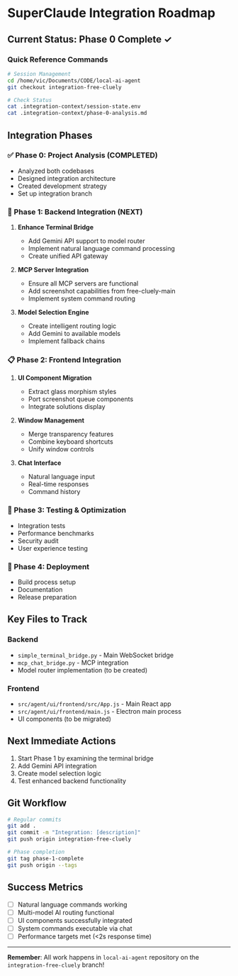 # SuperClaude Integration Roadmap

## Current Status: Phase 0 Complete ✓

### Quick Reference Commands

```bash
# Session Management
cd /home/vic/Documents/CODE/local-ai-agent
git checkout integration-free-cluely

# Check Status
cat .integration-context/session-state.env
cat .integration-context/phase-0-analysis.md
```

## Integration Phases

### ✅ Phase 0: Project Analysis (COMPLETED)
- Analyzed both codebases
- Designed integration architecture
- Created development strategy
- Set up integration branch

### 🔄 Phase 1: Backend Integration (NEXT)
1. **Enhance Terminal Bridge**
   - Add Gemini API support to model router
   - Implement natural language command processing
   - Create unified API gateway

2. **MCP Server Integration**
   - Ensure all MCP servers are functional
   - Add screenshot capabilities from free-cluely-main
   - Implement system command routing

3. **Model Selection Engine**
   - Create intelligent routing logic
   - Add Gemini to available models
   - Implement fallback chains

### 📋 Phase 2: Frontend Integration
1. **UI Component Migration**
   - Extract glass morphism styles
   - Port screenshot queue components
   - Integrate solutions display

2. **Window Management**
   - Merge transparency features
   - Combine keyboard shortcuts
   - Unify window controls

3. **Chat Interface**
   - Natural language input
   - Real-time responses
   - Command history

### 🧪 Phase 3: Testing & Optimization
- Integration tests
- Performance benchmarks
- Security audit
- User experience testing

### 🚀 Phase 4: Deployment
- Build process setup
- Documentation
- Release preparation

## Key Files to Track

### Backend
- `simple_terminal_bridge.py` - Main WebSocket bridge
- `mcp_chat_bridge.py` - MCP integration
- Model router implementation (to be created)

### Frontend
- `src/agent/ui/frontend/src/App.js` - Main React app
- `src/agent/ui/frontend/main.js` - Electron main process
- UI components (to be migrated)

## Next Immediate Actions

1. Start Phase 1 by examining the terminal bridge
2. Add Gemini API integration
3. Create model selection logic
4. Test enhanced backend functionality

## Git Workflow

```bash
# Regular commits
git add .
git commit -m "Integration: [description]"
git push origin integration-free-cluely

# Phase completion
git tag phase-1-complete
git push origin --tags
```

## Success Metrics

- [ ] Natural language commands working
- [ ] Multi-model AI routing functional
- [ ] UI components successfully integrated
- [ ] System commands executable via chat
- [ ] Performance targets met (<2s response time)

---

**Remember**: All work happens in `local-ai-agent` repository on the `integration-free-cluely` branch!
